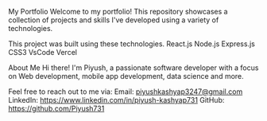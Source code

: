 My Portfolio
Welcome to my portfolio! This repository showcases a collection of projects and skills I've developed using a variety of technologies.
 
This project was built using these technologies.
React.js
Node.js
Express.js
CSS3
VsCode
Vercel

About Me
Hi there! I'm Piyush, a passionate software developer with a focus on Web development, mobile app development, data science and more.

Feel free to reach out to me via:
Email: piyushkashyap3247@gmail.com
LinkedIn: https://www.linkedin.com/in/piyush-kashyap731
GitHub: https://github.com/Piyush731
